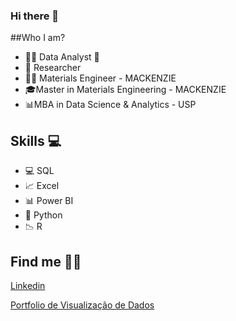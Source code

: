 ### Hi there 👋

##Who I am?

 * 👩‍💻 Data Analyst 🥰
 * 🔬 Researcher
 * 👩‍🎓 Materials Engineer - MACKENZIE
 * 🎓Master in Materials Engineering - MACKENZIE
 * 📊MBA in Data Science & Analytics - USP
 
## Skills 💻

* 💻 SQL
* 📈 Excel
* 📊 Power BI
* 🐍 Python
* 📉 R

## Find me 💁‍♀️

[Linkedin]( https://www.linkedin.com/in/michellecorrêa/)

[Portfolio de Visualização de Dados](https://bit.ly/PortfolioMichelleCorrea)
